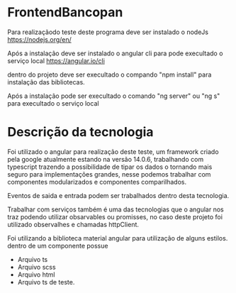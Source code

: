 # FrontendBancopan

Para realizaçãodo teste deste programa deve ser instalado o nodeJs
https://nodejs.org/en/

Após a instalação deve ser instalado o angular cli para pode execultado o serviço local
https://angular.io/cli

dentro do projeto deve ser execultado o compando "npm install" para instalação das bibliotecas.

Após a instalação pode ser execultado o comando "ng server" ou "ng s" para execultado o serviço local

# Descrição da tecnologia

Foi utilizado o angular para realização deste teste, um framework criado pela google atualmente estando na versão 14.0.6, trabalhando com typescript trazendo a possibilidade de tipar os dados o tornando mais seguro para implementações grandes, nesse podemos trabalhar com componentes modularizados e componentes comparilhados.

Eventos de saida e entrada podem ser trabalhados dentro desta tecnologia.

Trabalhar com serviços também é uma das tecnologias que o angular nos traz podendo utilizar obsarvables ou promisses, no caso deste projeto foi utilizado observalhes e chamadas httpClient.


Foi utilizando a biblioteca material angular para utilização de alguns estilos.
 dentro de um componente possue
  - Arquivo ts
  - Arquivo scss
  - Arquivo html
  - Arquivo ts de teste.